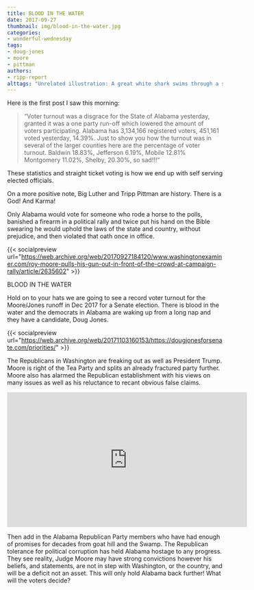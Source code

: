 ```yaml
---
title: BLOOD IN THE WATER
date: 2017-09-27
thumbnail: img/blood-in-the-water.jpg
categories:
- wonderful-wednesday
tags:
- doug-jones
- moore
- pittman
authors:
- ripp-report
alttags: "Unrelated illustration: A great white shark swims through a school of fish, contrasting low Alabama voter turnout"
---
```

Here is the first post I saw this morning:

> “Voter turnout was a disgrace for the State of Alabama yesterday, granted it was a one party run-off which lowered the amount of voters participating. Alabama has 3,134,166 registered voters, 451,161 voted yesterday, 14.39%. Just to show you how the turnout was in several of the larger counties here are the percentage of voter turnout. Baldwin 18.83%, Jefferson 6.19%, Mobile 12.81% Montgomery 11.02%, Shelby, 20.30%, so sad!!!“

These statistics and straight ticket voting is how we end up with self serving elected officials.

On a more positive note, Big Luther and Tripp Pittman are history. There is a God! And Karma!

Only Alabama would vote for someone who rode a horse to the polls, banished a firearm in a political rally and twice put his hand on the Bible swearing he would uphold the laws of the state and country, without prejudice, and then violated that oath once in office.

{{< socialpreview url="https://web.archive.org/web/20170927184120/www.washingtonexaminer.com/roy-moore-pulls-his-gun-out-in-front-of-the-crowd-at-campaign-rally/article/2635602" >}}

BLOOD IN THE WATER

Hold on to your hats we are going to see a record voter turnout for the Moore/Jones runoff in Dec 2017 for a Senate election. There is blood in the water and the democrats in Alabama are waking up from a long nap and they have a candidate, Doug Jones.

{{< socialpreview url="https://web.archive.org/web/20171103160153/https://dougjonesforsenate.com/priorities/" >}}

The Republicans in Washington are freaking out as well as President Trump. Moore is right of the Tea Party and splits an already fractured party further. Moore also has alarmed the Republican establishment with his views on many issues as well as his reluctance to recant obvious false claims.

<iframe loading='lazy' width='560' height='315' src='https://www.msnbc.com/msnbc/embedded-video/mmvo42520133936' scrolling='no' frameborder='0' allowfullscreen></iframe>

Then add in the Alabama Republican Party members who have had enough of promises for decades from goat hill and the Swamp. The Republican tolerance for political corruption has held Alabama hostage to any progress. They see reality, Judge Moore may have strong convictions however his beliefs, and statements, are not in step with Washington, or the country, and will be a deficit not an asset. This will only hold Alabama back further! What will the voters decide?
